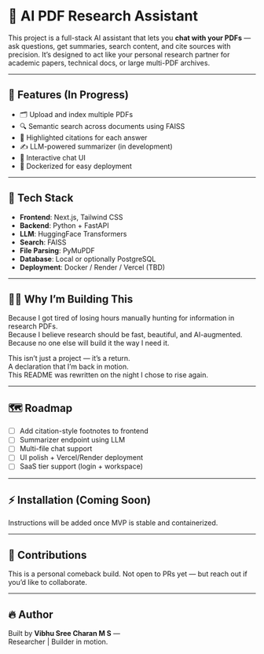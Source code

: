 # 🧠 AI PDF Research Assistant

This project is a full-stack AI assistant that lets you **chat with your PDFs** — ask questions, get summaries, search content, and cite sources with precision. It’s designed to act like your personal research partner for academic papers, technical docs, or large multi-PDF archives.

---

## 🚀 Features (In Progress)
- 🗂️ Upload and index multiple PDFs
- 🔍 Semantic search across documents using FAISS
- 🧾 Highlighted citations for each answer
- ✍️ LLM-powered summarizer (in development)
- 💬 Interactive chat UI
- 🐳 Dockerized for easy deployment

---

## 🧱 Tech Stack
- **Frontend**: Next.js, Tailwind CSS
- **Backend**: Python + FastAPI
- **LLM**: HuggingFace Transformers
- **Search**: FAISS
- **File Parsing**: PyMuPDF
- **Database**: Local or optionally PostgreSQL
- **Deployment**: Docker / Render / Vercel (TBD)

---

## 🧑‍💻 Why I’m Building This

Because I got tired of losing hours manually hunting for information in research PDFs.  
Because I believe research should be fast, beautiful, and AI-augmented.  
Because no one else will build it the way I need it.

This isn’t just a project — it’s a return.  
A declaration that I’m back in motion.  
This README was rewritten on the night I chose to rise again.

---

## 🗺️ Roadmap
- [ ] Add citation-style footnotes to frontend
- [ ] Summarizer endpoint using LLM
- [ ] Multi-file chat support
- [ ] UI polish + Vercel/Render deployment
- [ ] SaaS tier support (login + workspace)

---

## ⚡ Installation (Coming Soon)
Instructions will be added once MVP is stable and containerized.

---

## 🙌 Contributions
This is a personal comeback build. Not open to PRs yet — but reach out if you’d like to collaborate.

---

## 🔥 Author
Built by **Vibhu Sree Charan M S** —  
Researcher | Builder in motion.  
